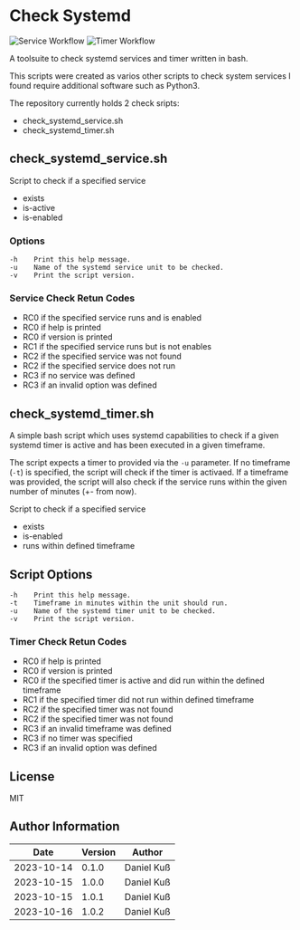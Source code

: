 # Check Systemd

![Service Workflow](https://github.com/cthullu/systemd_timer_check/actions/workflows/systemd_service.yml/badge.svg?branch=main) ![Timer Workflow](https://github.com/cthullu/systemd_timer_check/actions/workflows/systemd_timer.yml/badge.svg?branch=main)

A toolsuite to check systemd services and timer written in bash.

This scripts were created as varios other scripts to check system services I
found require additional software such as Python3.

The repository currently holds 2 check sripts:

* check_systemd_service.sh
* check_systemd_timer.sh

## check_systemd_service.sh

Script to check if a specified service

* exists
* is-active
* is-enabled

### Options

~~~SHELL
-h    Print this help message.
-u    Name of the systemd service unit to be checked.
-v    Print the script version.
~~~

### Service Check Retun Codes

* RC0 if the specified service runs and is enabled
* RC0 if help is printed
* RC0 if version is printed
* RC1 if the specified service runs but is not enables
* RC2 if the specified service was not found
* RC2 if the specified service does not run
* RC3 if no service was defined
* RC3 if an invalid option was defined

## check_systemd_timer.sh

A simple bash script which uses systemd capabilities to check if a given systemd
timer is active and has been executed in a given timeframe.

The script expects a timer to provided via the `-u` parameter. If no timeframe
(`-t`) is specified, the script will check if the timer is activaed. If a
timeframe was provided, the script will also check if the service runs within
the given number of minutes (+- from now).

Script to check if a specified service

* exists
* is-enabled
* runs within defined timeframe

## Script Options

~~~SHELL
-h    Print this help message.
-t    Timeframe in minutes within the unit should run.
-u    Name of the systemd timer unit to be checked.
-v    Print the script version.
~~~

### Timer Check Retun Codes

* RC0 if help is printed
* RC0 if version is printed
* RC0 if the specified timer is active and did run within the defined timeframe
* RC1 if the specified timer did not run within defined timeframe
* RC2 if the specified timer was not found
* RC2 if the specified timer was not found
* RC3 if an invalid timeframe was defined
* RC3 if no timer was specified
* RC3 if an invalid option was defined

## License

MIT

## Author Information

| Date        | Version | Author      |
|-------------|---------|-------------|
| 2023-10-14  | 0.1.0   | Daniel Kuß  |
| 2023-10-15  | 1.0.0   | Daniel Kuß  |
| 2023-10-15  | 1.0.1   | Daniel Kuß  |
| 2023-10-16  | 1.0.2   | Daniel Kuß  |
